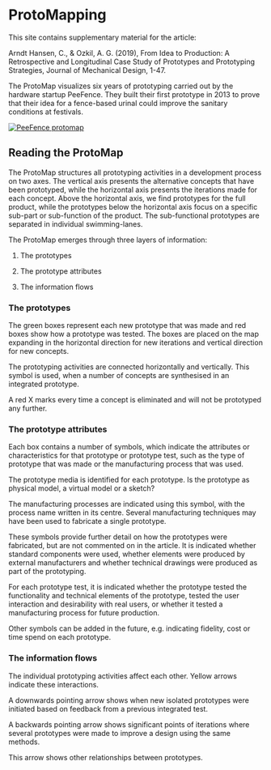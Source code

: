 # ProtoMapping

This site contains supplementary material for the article:

Arndt Hansen, C., & Ozkil, A. G. (2019), From Idea to Production: A Retrospective and Longitudinal Case Study of Prototypes and Prototyping Strategies, Journal of Mechanical Design, 1-47.

The ProtoMap visualizes six years of prototyping carried out by the hardware startup PeeFence. They built their first prototype in 2013 to prove that their idea for a fence-based urinal could improve the sanitary conditions at festivals.

[![PeeFence protomap](prototypingplanner.github.io/PeeFence_protomap.jpg)](prototypingplanner.github.io/PeeFence_protomap.pdf)


## Reading the ProtoMap

The ProtoMap structures all prototyping activities in a development process on two axes. The vertical axis presents the alternative concepts that have been prototyped, while the horizontal axis presents the iterations made for each concept. Above the horizontal axis, we find prototypes for the full product, while the prototypes below the horizontal axis focus on a specific sub-part or sub-function of the product. The sub-functional prototypes are separated in individual swimming-lanes.

The ProtoMap emerges through three layers of information:

1)    The prototypes

2)    The prototype attributes

3)    The information flows

### The prototypes

The green boxes represent each new prototype that was made and red boxes show how a prototype was tested. The boxes are placed on the map expanding in the horizontal direction for new iterations and vertical direction for new concepts.

The prototyping activities are connected horizontally and vertically. This symbol is used, when a number of concepts are synthesised in an integrated prototype.

A red X marks every time a concept is eliminated and will not be prototyped any further.

### The prototype attributes

Each box contains a number of symbols, which indicate the attributes or characteristics for that prototype or prototype test, such as the type of prototype that was made or the manufacturing process that was used.

The prototype media is identified for each prototype. Is the prototype as physical model, a virtual model or a sketch?

The manufacturing processes are indicated using this symbol, with the process name written in its centre. Several manufacturing techniques may have been used to fabricate a single prototype.

These symbols provide further detail on how the prototypes were fabricated, but are not commented on in the article. It is indicated whether standard components were used, whether elements were produced by external manufacturers and whether technical drawings were produced as part of the prototyping.

For each prototype test, it is indicated whether the prototype tested the functionality and technical elements of the prototype, tested the user interaction and desirability with real users, or whether it tested a manufacturing process for future production.

Other symbols can be added in the future, e.g. indicating fidelity, cost or time spend on each prototype.

### The information flows

The individual prototyping activities affect each other. Yellow arrows indicate these interactions.

A downwards pointing arrow shows when new isolated prototypes were initiated based on feedback from a previous integrated test.

A backwards pointing arrow shows significant points of iterations where several prototypes were made to improve a design using the same methods.

This arrow shows other relationships between prototypes.
